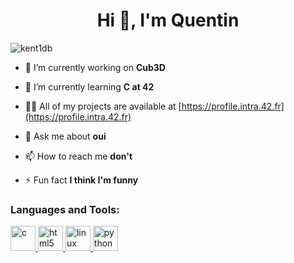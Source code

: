 <h1 align="center">Hi 👋, I'm Quentin</h1>
<p align="left"> <img src="https://komarev.com/ghpvc/?username=kent1db&label=Profile%20views&color=0e75b6&style=flat" alt="kent1db" /> </p>

- 🔭 I’m currently working on **Cub3D**

- 🌱 I’m currently learning **C at 42**

- 👨‍💻 All of my projects are available at [https://profile.intra.42.fr](https://profile.intra.42.fr)

- 💬 Ask me about **oui**

- 📫 How to reach me **don't**

- ⚡ Fun fact **I think I'm funny**


<h3 align="left">Languages and Tools:</h3>
<p align="left"> <a href="https://www.cprogramming.com/" target="_blank"> <img src="https://devicons.github.io/devicon/devicon.git/icons/c/c-original.svg" alt="c" width="40" height="40"/> </a> <a href="https://www.w3.org/html/" target="_blank"> <img src="https://devicons.github.io/devicon/devicon.git/icons/html5/html5-original-wordmark.svg" alt="html5" width="40" height="40"/> </a> <a href="https://www.linux.org/" target="_blank"> <img src="https://devicons.github.io/devicon/devicon.git/icons/linux/linux-original.svg" alt="linux" width="40" height="40"/> </a> <a href="https://www.python.org" target="_blank"> <img src="https://devicons.github.io/devicon/devicon.git/icons/python/python-original.svg" alt="python" width="40" height="40"/> </a> </p>
